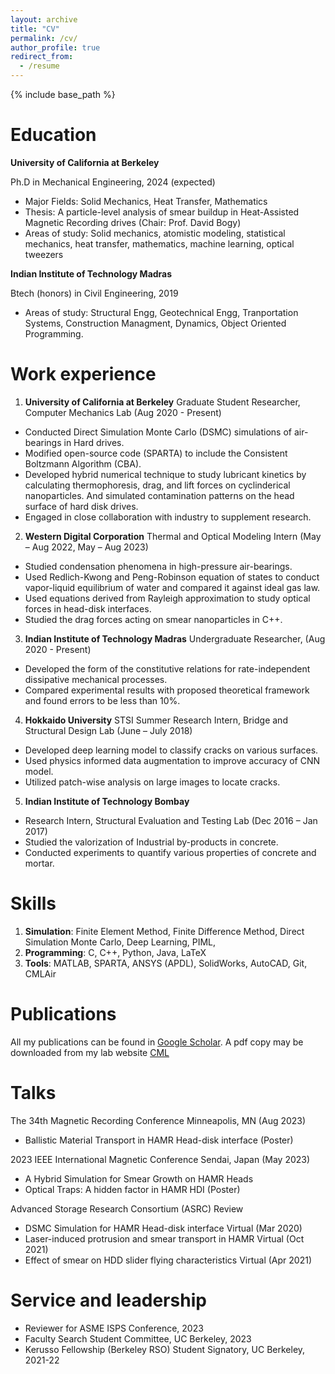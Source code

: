 ```yaml
---
layout: archive
title: "CV"
permalink: /cv/
author_profile: true
redirect_from:
  - /resume
---
```


{% include base_path %}

Education
=====

**University of California at Berkeley**

Ph.D in Mechanical Engineering, 2024 (expected)
* Major Fields: Solid Mechanics, Heat Transfer, Mathematics
* Thesis: A particle-level analysis of smear buildup in Heat-Assisted Magnetic Recording drives (Chair: Prof. David Bogy)
* Areas of study: Solid mechanics, atomistic modeling, statistical mechanics, heat transfer, mathematics, machine learning, optical tweezers

**Indian Institute of Technology Madras**

Btech (honors) in Civil Engineering, 2019
* Areas of study: Structural Engg, Geotechnical Engg, Tranportation Systems, Construction Managment, Dynamics, Object Oriented Programming.

Work experience
=====
1. **University of California at Berkeley**
Graduate Student Researcher, Computer Mechanics Lab (Aug 2020 - Present)
  * Conducted Direct Simulation Monte Carlo (DSMC) simulations of air-bearings in Hard drives.
  * Modified open-source code (SPARTA) to include the Consistent Boltzmann Algorithm (CBA).
  * Developed hybrid numerical technique to study lubricant kinetics by calculating thermophoresis, drag, and lift forces on cyclinderical nanoparticles. And simulated contamination patterns on the head surface of hard disk drives. 
  * Engaged in close collaboration with industry to supplement research.


2. **Western Digital Corporation**
Thermal and Optical Modeling Intern (May – Aug 2022, May – Aug 2023)
  * Studied condensation phenomena in high-pressure air-bearings.
  * Used Redlich-Kwong and Peng-Robinson equation of states to conduct vapor-liquid equilibrium of water and compared it against ideal gas law. 
  * Used equations derived from Rayleigh approximation to study optical forces in head-disk interfaces.
  * Studied the drag forces acting on smear nanoparticles in C++.

3. **Indian Institute of Technology Madras**
Undergraduate Researcher, (Aug 2020 - Present)
  * Developed the form of the constitutive relations for rate-independent dissipative mechanical processes.
  * Compared experimental results with proposed theoretical framework and found errors to be less than 10%.

4. **Hokkaido University**
STSI Summer Research Intern, Bridge and Structural Design Lab (June – July 2018)
  * Developed deep learning model to classify cracks on various surfaces. 
  * Used physics informed data augmentation to improve accuracy of CNN model.
  * Utilized patch-wise analysis on large images to locate cracks.


5. **Indian Institute of Technology Bombay**
  * Research Intern, Structural Evaluation and Testing Lab  (Dec 2016 – Jan 2017)
  * Studied the valorization of Industrial by-products in concrete.
  * Conducted experiments to quantify various properties of concrete and mortar.

  
Skills
=====
1. **Simulation**: Finite Element Method, Finite Difference Method, Direct Simulation Monte Carlo, Deep Learning, PIML, 
2. **Programming**: C, C++, Python, Java, LaTeX
3. **Tools**: MATLAB, SPARTA, ANSYS (APDL), SolidWorks, AutoCAD, Git, CMLAir


Publications
=====
  All my publications can be found in [Google Scholar](https://scholar.google.com/citations?user=1AMQOCYAAAAJ&hl=en). A pdf copy may be downloaded from my lab website [CML](https://cml.berkeley.edu/cml-blue-reports/)
  
Talks
=====
The 34th Magnetic Recording Conference  Minneapolis, MN (Aug 2023)
* Ballistic Material Transport in HAMR Head-disk interface (Poster)

2023 IEEE International Magnetic Conference Sendai, Japan (May 2023)
* A Hybrid Simulation for Smear Growth on HAMR Heads  
* Optical Traps: A hidden factor in HAMR HDI (Poster) 

Advanced Storage Research Consortium (ASRC) Review
* DSMC Simulation for HAMR Head-disk interface  Virtual (Mar 2020)
* Laser-induced protrusion and smear transport in HAMR  Virtual (Oct 2021)
* Effect of smear on HDD slider flying characteristics  Virtual (Apr 2021)


Service and leadership
=====
* Reviewer for ASME ISPS Conference, 2023
* Faculty Search Student Committee,  UC Berkeley, 2023
* Kerusso Fellowship (Berkeley RSO) Student Signatory, UC Berkeley, 2021-22

